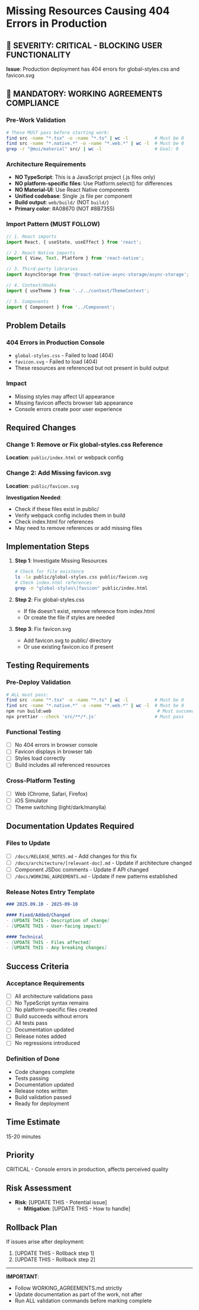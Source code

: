# Missing Resources Causing 404 Errors in Production

## 🔴 SEVERITY: CRITICAL - BLOCKING USER FUNCTIONALITY

**Issue**: Production deployment has 404 errors for global-styles.css and favicon.svg

## 🔴 MANDATORY: WORKING AGREEMENTS COMPLIANCE

### Pre-Work Validation
```bash
# These MUST pass before starting work:
find src -name "*.tsx" -o -name "*.ts" | wc -l          # Must be 0
find src -name "*.native.*" -o -name "*.web.*" | wc -l  # Must be 0
grep -r "@mui/material" src/ | wc -l                    # Goal: 0
```

### Architecture Requirements
- **NO TypeScript**: This is a JavaScript project (.js files only)
- **NO platform-specific files**: Use Platform.select() for differences
- **NO Material-UI**: Use React Native components
- **Unified codebase**: Single .js file per component
- **Build output**: `web/build/` (NOT `build/`)
- **Primary color**: #A08670 (NOT #8B7355)

### Import Pattern (MUST FOLLOW)
```javascript
// 1. React imports
import React, { useState, useEffect } from 'react';

// 2. React Native imports
import { View, Text, Platform } from 'react-native';

// 3. Third-party libraries
import AsyncStorage from '@react-native-async-storage/async-storage';

// 4. Context/Hooks
import { useTheme } from '../../context/ThemeContext';

// 5. Components
import { Component } from '../Component';
```

## Problem Details

### 404 Errors in Production Console
- `global-styles.css` - Failed to load (404)
- `favicon.svg` - Failed to load (404)
- These resources are referenced but not present in build output

### Impact
- Missing styles may affect UI appearance
- Missing favicon affects browser tab appearance
- Console errors create poor user experience

## Required Changes

### Change 1: Remove or Fix global-styles.css Reference
**Location**: `public/index.html` or webpack config

### Change 2: Add Missing favicon.svg
**Location**: `public/favicon.svg`

**Investigation Needed**:
- Check if these files exist in public/
- Verify webpack config includes them in build
- Check index.html for references
- May need to remove references or add missing files

## Implementation Steps

1. **Step 1**: Investigate Missing Resources
   ```bash
   # Check for file existence
   ls -la public/global-styles.css public/favicon.svg
   # Check index.html references
   grep -n "global-styles\|favicon" public/index.html
   ```

2. **Step 2**: Fix global-styles.css
   - If file doesn't exist, remove reference from index.html
   - Or create the file if styles are needed

3. **Step 3**: Fix favicon.svg
   - Add favicon.svg to public/ directory
   - Or use existing favicon.ico if present

## Testing Requirements

### Pre-Deploy Validation
```bash
# ALL must pass:
find src -name "*.tsx" -o -name "*.ts" | wc -l          # Must be 0
find src -name "*.native.*" -o -name "*.web.*" | wc -l  # Must be 0
npm run build:web                                        # Must succeed
npx prettier --check 'src/**/*.js'                      # Must pass
```

### Functional Testing
- [ ] No 404 errors in browser console
- [ ] Favicon displays in browser tab
- [ ] Styles load correctly
- [ ] Build includes all referenced resources

### Cross-Platform Testing
- [ ] Web (Chrome, Safari, Firefox)
- [ ] iOS Simulator
- [ ] Theme switching (light/dark/manylla)

## Documentation Updates Required

### Files to Update
- [ ] `/docs/RELEASE_NOTES.md` - Add changes for this fix
- [ ] `/docs/architecture/[relevant-doc].md` - Update if architecture changed
- [ ] Component JSDoc comments - Update if API changed
- [ ] `/docs/WORKING_AGREEMENTS.md` - Update if new patterns established

### Release Notes Entry Template
```markdown
### 2025.09.10 - 2025-09-10

#### Fixed/Added/Changed
- [UPDATE THIS - Description of change]
- [UPDATE THIS - User-facing impact]

#### Technical
- [UPDATE THIS - Files affected]
- [UPDATE THIS - Any breaking changes]
```

## Success Criteria

### Acceptance Requirements
- [ ] All architecture validations pass
- [ ] No TypeScript syntax remains
- [ ] No platform-specific files created
- [ ] Build succeeds without errors
- [ ] All tests pass
- [ ] Documentation updated
- [ ] Release notes added
- [ ] No regressions introduced

### Definition of Done
- Code changes complete
- Tests passing
- Documentation updated
- Release notes written
- Build validation passed
- Ready for deployment

## Time Estimate
15-20 minutes

## Priority
CRITICAL - Console errors in production, affects perceived quality

## Risk Assessment
- **Risk**: [UPDATE THIS - Potential issue]
  - **Mitigation**: [UPDATE THIS - How to handle]

## Rollback Plan
If issues arise after deployment:
1. [UPDATE THIS - Rollback step 1]
2. [UPDATE THIS - Rollback step 2]

---

**IMPORTANT**: 
- Follow WORKING_AGREEMENTS.md strictly
- Update documentation as part of the work, not after
- Run ALL validation commands before marking complete
